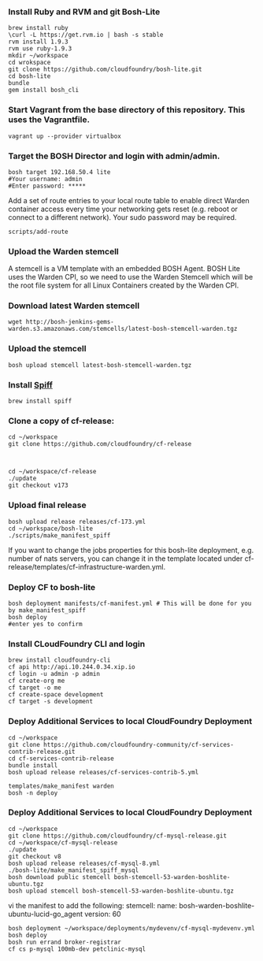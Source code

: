 ### Install Ruby and RVM and git Bosh-Lite
	
	
	brew install ruby
	\curl -L https://get.rvm.io | bash -s stable
	rvm install 1.9.3
	rvm use ruby-1.9.3
	mkdir ~/workspace
	cd wrokspace
	git clone https://github.com/cloudfoundry/bosh-lite.git
	cd bosh-lite
	bundle
	gem install bosh_cli
	

### Start Vagrant from the base directory of this repository. This uses the Vagrantfile.

    
    vagrant up --provider virtualbox
    

### Target the BOSH Director and login with admin/admin.

    
    bosh target 192.168.50.4 lite
    #Your username: admin
    #Enter password: *****
    

Add a set of route entries to your local route table to enable direct Warden container access every time your networking gets reset (e.g. reboot or connect to a different network). Your sudo password may be required.

    
    scripts/add-route
    

### Upload the Warden stemcell

A stemcell is a VM template with an embedded BOSH Agent. BOSH Lite uses the Warden CPI, so we need to use the Warden Stemcell which will be the root file system for all Linux Containers created by the Warden CPI.

### Download latest Warden stemcell

    
    wget http://bosh-jenkins-gems-warden.s3.amazonaws.com/stemcells/latest-bosh-stemcell-warden.tgz
    

### Upload the stemcell

    
    bosh upload stemcell latest-bosh-stemcell-warden.tgz

### Install [Spiff](https://github.com/cloudfoundry-incubator/spiff)

	brew install spiff
	
### Clone a copy of cf-release:
    
    cd ~/workspace
    git clone https://github.com/cloudfoundry/cf-release
    

    
    cd ~/workspace/cf-release
    ./update
    git checkout v173
    

### Upload final release

    bosh upload release releases/cf-173.yml
    cd ~/workspace/bosh-lite
    ./scripts/make_manifest_spiff

If you want to change the jobs properties for this bosh-lite deployment, e.g. number of nats servers, you can change it in the template located under cf-release/templates/cf-infrastructure-warden.yml.


### Deploy CF to bosh-lite

    bosh deployment manifests/cf-manifest.yml # This will be done for you by make_manifest_spiff
    bosh deploy
    #enter yes to confirm
    
### Install CLoudFoundry CLI and login
	
	brew install cloudfoundry-cli
	cf api http://api.10.244.0.34.xip.io
	cf login -u admin -p admin
	cf create-org me
	cf target -o me
	cf create-space development
	cf target -s development

### Deploy Additional Services to local CloudFoundry Deployment

	cd ~/workspace
	git clone https://github.com/cloudfoundry-community/cf-services-contrib-release.git
	cd cf-services-contrib-release
	bundle install
	bosh upload release releases/cf-services-contrib-5.yml
	
	templates/make_manifest warden
	bosh -n deploy

### Deploy Additional Services to local CloudFoundry Deployment
	
	cd ~/workspace
	git clone https://github.com/cloudfoundry/cf-mysql-release.git
	cd ~/workspace/cf-mysql-release
	./update
	git checkout v8
	bosh upload release releases/cf-mysql-8.yml
	./bosh-lite/make_manifest_spiff_mysql
	bosh download public stemcell bosh-stemcell-53-warden-boshlite-ubuntu.tgz
	bosh upload stemcell bosh-stemcell-53-warden-boshlite-ubuntu.tgz
	
vi the manifest to add the following:
  stemcell:
    name: bosh-warden-boshlite-ubuntu-lucid-go_agent
    version: 60

    
	bosh deployment ~/workspace/deployments/mydevenv/cf-mysql-mydevenv.yml
	bosh deploy
	bosh run errand broker-registrar
	cf cs p-mysql 100mb-dev petclinic-mysql
	


